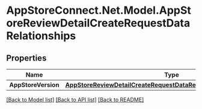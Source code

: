 # AppStoreConnect.Net.Model.AppStoreReviewDetailCreateRequestDataRelationships

## Properties

Name | Type | Description | Notes
------------ | ------------- | ------------- | -------------
**AppStoreVersion** | [**AppStoreReviewDetailCreateRequestDataRelationshipsAppStoreVersion**](AppStoreReviewDetailCreateRequestDataRelationshipsAppStoreVersion.md) |  | 

[[Back to Model list]](../README.md#documentation-for-models) [[Back to API list]](../README.md#documentation-for-api-endpoints) [[Back to README]](../README.md)

